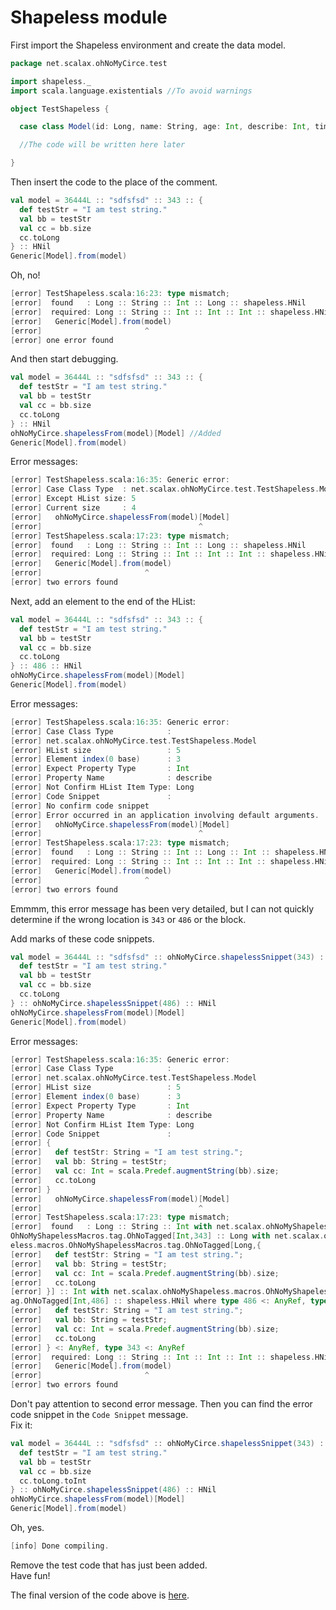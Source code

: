 Shapeless module
============================

First import the Shapeless environment and create the data model.

```scala
package net.scalax.ohNoMyCirce.test

import shapeless._
import scala.language.existentials //To avoid warnings

object TestShapeless {

  case class Model(id: Long, name: String, age: Int, describe: Int, time: Int)

  //The code will be written here later

}
```

Then insert the code to the place of the comment.

```scala
val model = 36444L :: "sdfsfsd" :: 343 :: {
  def testStr = "I am test string."
  val bb = testStr
  val cc = bb.size
  cc.toLong
} :: HNil
Generic[Model].from(model)
```

Oh, no!
```scala
[error] TestShapeless.scala:16:23: type mismatch;
[error]  found   : Long :: String :: Int :: Long :: shapeless.HNil
[error]  required: Long :: String :: Int :: Int :: Int :: shapeless.HNil
[error]   Generic[Model].from(model)
[error]                       ^
[error] one error found
```

And then start debugging.
```scala
val model = 36444L :: "sdfsfsd" :: 343 :: {
  def testStr = "I am test string."
  val bb = testStr
  val cc = bb.size
  cc.toLong
} :: HNil
ohNoMyCirce.shapelessFrom(model)[Model] //Added
Generic[Model].from(model)
```

Error messages:
```scala
[error] TestShapeless.scala:16:35: Generic error:
[error] Case Class Type  : net.scalax.ohNoMyCirce.test.TestShapeless.Model
[error] Except HList size: 5
[error] Current size     : 4
[error]   ohNoMyCirce.shapelessFrom(model)[Model]
[error]                                   ^
[error] TestShapeless.scala:17:23: type mismatch;
[error]  found   : Long :: String :: Int :: Long :: shapeless.HNil
[error]  required: Long :: String :: Int :: Int :: Int :: shapeless.HNil
[error]   Generic[Model].from(model)
[error]                       ^
[error] two errors found
```

Next, add an element to the end of the HList:
```scala
val model = 36444L :: "sdfsfsd" :: 343 :: {
  def testStr = "I am test string."
  val bb = testStr
  val cc = bb.size
  cc.toLong
} :: 486 :: HNil
ohNoMyCirce.shapelessFrom(model)[Model]
Generic[Model].from(model)
```

Error messages:
```scala
[error] TestShapeless.scala:16:35: Generic error:
[error] Case Class Type            :
[error] net.scalax.ohNoMyCirce.test.TestShapeless.Model
[error] HList size                 : 5
[error] Element index(0 base)      : 3
[error] Expect Property Type       : Int
[error] Property Name              : describe
[error] Not Confirm HList Item Type: Long
[error] Code Snippet               :
[error] No confirm code snippet
[error] Error occurred in an application involving default arguments.
[error]   ohNoMyCirce.shapelessFrom(model)[Model]
[error]                                   ^
[error] TestShapeless.scala:17:23: type mismatch;
[error]  found   : Long :: String :: Int :: Long :: Int :: shapeless.HNil
[error]  required: Long :: String :: Int :: Int :: Int :: shapeless.HNil
[error]   Generic[Model].from(model)
[error]                       ^
[error] two errors found
```

Emmmm, this error message has been very detailed, but
I can not quickly determine if the wrong location is
`343` or `486` or the block.  
  
Add marks of these code snippets.
```scala
val model = 36444L :: "sdfsfsd" :: ohNoMyCirce.shapelessSnippet(343) :: ohNoMyCirce.shapelessSnippet {
  def testStr = "I am test string."
  val bb = testStr
  val cc = bb.size
  cc.toLong
} :: ohNoMyCirce.shapelessSnippet(486) :: HNil
ohNoMyCirce.shapelessFrom(model)[Model]
Generic[Model].from(model)
```

Error messages:
```scala
[error] TestShapeless.scala:16:35: Generic error:
[error] Case Class Type            :
[error] net.scalax.ohNoMyCirce.test.TestShapeless.Model
[error] HList size                 : 5
[error] Element index(0 base)      : 3
[error] Expect Property Type       : Int
[error] Property Name              : describe
[error] Not Confirm HList Item Type: Long
[error] Code Snippet               :
[error] {
[error]   def testStr: String = "I am test string.";
[error]   val bb: String = testStr;
[error]   val cc: Int = scala.Predef.augmentString(bb).size;
[error]   cc.toLong
[error] }
[error]   ohNoMyCirce.shapelessFrom(model)[Model]
[error]                                   ^
[error] TestShapeless.scala:17:23: type mismatch;
[error]  found   : Long :: String :: Int with net.scalax.ohNoMyShapeless.macros.
OhNoMyShapelessMacros.tag.OhNoTagged[Int,343] :: Long with net.scalax.ohNoMyShap
eless.macros.OhNoMyShapelessMacros.tag.OhNoTagged[Long,{
[error]   def testStr: String = "I am test string.";
[error]   val bb: String = testStr;
[error]   val cc: Int = scala.Predef.augmentString(bb).size;
[error]   cc.toLong
[error] }] :: Int with net.scalax.ohNoMyShapeless.macros.OhNoMyShapelessMacros.t
ag.OhNoTagged[Int,486] :: shapeless.HNil where type 486 <: AnyRef, type {
[error]   def testStr: String = "I am test string.";
[error]   val bb: String = testStr;
[error]   val cc: Int = scala.Predef.augmentString(bb).size;
[error]   cc.toLong
[error] } <: AnyRef, type 343 <: AnyRef
[error]  required: Long :: String :: Int :: Int :: Int :: shapeless.HNil
[error]   Generic[Model].from(model)
[error]                       ^
[error] two errors found
```

Don't pay attention to second error message. Then you can find
the error code snippet in the `Code Snippet` message.  
Fix it:
```scala
val model = 36444L :: "sdfsfsd" :: ohNoMyCirce.shapelessSnippet(343) :: ohNoMyCirce.shapelessSnippet {
  def testStr = "I am test string."
  val bb = testStr
  val cc = bb.size
  cc.toLong.toInt
} :: ohNoMyCirce.shapelessSnippet(486) :: HNil
ohNoMyCirce.shapelessFrom(model)[Model]
Generic[Model].from(model)
```

Oh, yes.
```scala
[info] Done compiling.
```

Remove the test code that has just been added.  
Have fun!

The final version of the code above is [here](https://github.com/djx314/ohNoMyCirce/blob/master/src/test/scala/net/scalax/ohNoMyCirce/test/TestShapeless.scala).
